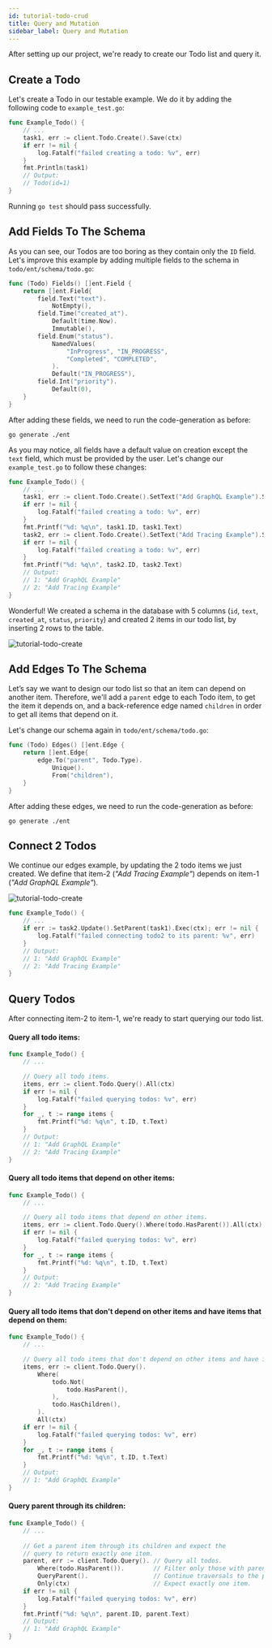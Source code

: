 ```yaml
---
id: tutorial-todo-crud
title: Query and Mutation
sidebar_label: Query and Mutation
---
```


After setting up our project, we're ready to create our Todo list and query it.

## Create a Todo

Let's create a Todo in our testable example. We do it by adding the following code to `example_test.go`:

```go
func Example_Todo() {
	// ...
	task1, err := client.Todo.Create().Save(ctx)
	if err != nil {
		log.Fatalf("failed creating a todo: %v", err)
	}
	fmt.Println(task1)
	// Output:
	// Todo(id=1)
}
```

Running `go test` should pass successfully. 

## Add Fields To The Schema

As you can see, our Todos are too boring as they contain only the `ID` field. Let's improve this example by adding
multiple fields to the schema in `todo/ent/schema/todo.go`:

```go
func (Todo) Fields() []ent.Field {
	return []ent.Field{
		field.Text("text").
			NotEmpty(),
		field.Time("created_at").
			Default(time.Now).
			Immutable(),
		field.Enum("status").
			NamedValues(
				"InProgress", "IN_PROGRESS",
				"Completed", "COMPLETED",
			).
			Default("IN_PROGRESS"),
		field.Int("priority").
			Default(0),
	}
}
```

After adding these fields, we need to run the code-generation as before:

```console
go generate ./ent
```

As you may notice, all fields have a default value on creation except the `text` field, which must be provided by
the user. Let's change our `example_test.go` to follow these changes:

```go
func Example_Todo() {
	// ...
	task1, err := client.Todo.Create().SetText("Add GraphQL Example").Save(ctx)
	if err != nil {
		log.Fatalf("failed creating a todo: %v", err)
	}
	fmt.Printf("%d: %q\n", task1.ID, task1.Text)
	task2, err := client.Todo.Create().SetText("Add Tracing Example").Save(ctx)
	if err != nil {
		log.Fatalf("failed creating a todo: %v", err)
	}
	fmt.Printf("%d: %q\n", task2.ID, task2.Text)
    // Output:
    // 1: "Add GraphQL Example"
    // 2: "Add Tracing Example"
}
```

Wonderful! We created a schema in the database with 5 columns (`id`, `text`, `created_at`, `status`, `priority`)
and created 2 items in our todo list, by inserting 2 rows to the table.

![tutorial-todo-create](https://entgo.io/images/assets/tutorial-todo-create-items.png)

## Add Edges To The Schema

Let’s say we want to design our todo list so that an item can depend on another item. Therefore, we'll add a `parent`
edge to each Todo item, to get the item it depends on, and a back-reference edge named `children` in order to get all
items that depend on it.

Let's change our schema again in `todo/ent/schema/todo.go`:

```go
func (Todo) Edges() []ent.Edge {
	return []ent.Edge{
		edge.To("parent", Todo.Type).
			Unique().
			From("children"),
	}
}
```

After adding these edges, we need to run the code-generation as before:

```console
go generate ./ent
```

## Connect 2 Todos

We continue our edges example, by updating the 2 todo items we just created. We define that item-2 (*"Add Tracing Example"*)
depends on item-1 (*"Add GraphQL Example"*). 

![tutorial-todo-create](https://entgo.io/images/assets/tutorial-todo-create-edges.png)

```go
func Example_Todo() {
	// ...
	if err := task2.Update().SetParent(task1).Exec(ctx); err != nil {
		log.Fatalf("failed connecting todo2 to its parent: %v", err)
	}
    // Output:
    // 1: "Add GraphQL Example"
    // 2: "Add Tracing Example"
}
```

## Query Todos

After connecting item-2 to item-1, we're ready to start querying our todo list. 

#### Query all todo items:

```go
func Example_Todo() {
	// ...

	// Query all todo items.
	items, err := client.Todo.Query().All(ctx)
	if err != nil {
		log.Fatalf("failed querying todos: %v", err)
	}
	for _, t := range items {
		fmt.Printf("%d: %q\n", t.ID, t.Text)
	}
	// Output:
	// 1: "Add GraphQL Example"
	// 2: "Add Tracing Example"
}
```

#### Query all todo items that depend on other items:

```go
func Example_Todo() {
	// ...

	// Query all todo items that depend on other items.
	items, err := client.Todo.Query().Where(todo.HasParent()).All(ctx)
	if err != nil {
		log.Fatalf("failed querying todos: %v", err)
	}
	for _, t := range items {
		fmt.Printf("%d: %q\n", t.ID, t.Text)
	}
	// Output:
	// 2: "Add Tracing Example"
}
```

#### Query all todo items that don't depend on other items and have items that depend on them:

```go
func Example_Todo() {
	// ...

	// Query all todo items that don't depend on other items and have items that depend them.
	items, err := client.Todo.Query().
		Where(
			todo.Not(
				todo.HasParent(),
			),
			todo.HasChildren(),
		).
		All(ctx)
	if err != nil {
		log.Fatalf("failed querying todos: %v", err)
	}
	for _, t := range items {
		fmt.Printf("%d: %q\n", t.ID, t.Text)
	}
	// Output:
	// 1: "Add GraphQL Example"
}
```

#### Query parent through its children:

```go
func Example_Todo() {
	// ...
	
	// Get a parent item through its children and expect the
	// query to return exactly one item.
	parent, err := client.Todo.Query(). // Query all todos.
		Where(todo.HasParent()).        // Filter only those with parents.
		QueryParent().                  // Continue traversals to the parents.
		Only(ctx)                       // Expect exactly one item.
	if err != nil {
		log.Fatalf("failed querying todos: %v", err)
	}
	fmt.Printf("%d: %q\n", parent.ID, parent.Text)
	// Output:
	// 1: "Add GraphQL Example"
}
```

